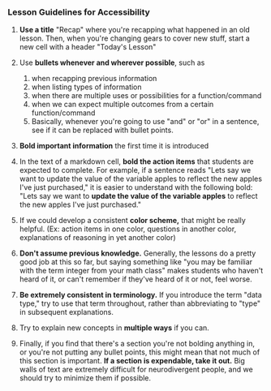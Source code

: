 ### Lesson Guidelines for Accessibility

1. **Use a title** "Recap" where you're recapping what happened in an old lesson. Then, when you're changing gears to cover new stuff, start a new cell with a header "Today's Lesson"

1. Use **bullets whenever and wherever possible**, such as
	1. when recapping previous information
	1. when listing types of information
	1. when there are multiple uses or possibilities for a function/command
	1. when we can expect multiple outcomes from a certain function/command
	1. Basically, whenever you're going to use "and" or "or" in a sentence, see if it can be replaced with bullet points.

1. **Bold important information** the first time it is introduced

1. In the text of a markdown cell, **bold the action items** that students are expected to complete. For example, if a sentence reads "Lets say we want to update the value of the variable apples to reflect the new apples I've just purchased," it is easier to understand with the following bold: "Lets say we want to **update the value of the variable apples** to reflect the new apples I've just purchased."

1. If we could develop a consistent **color scheme,** that might be really helpful. (Ex: action items in one color, questions in another color, explanations of reasoning in yet another color)

1. **Don't assume previous knowledge.** Generally, the lessons do a pretty good job at this so far, but saying something like "you may be familiar with the term integer from your math class" makes students who haven't heard of it, or can't remember if they've heard of it or not, feel worse.

1. **Be extremely consistent in terminology.** If you introduce the term "data type," try to use that term throughout, rather than abbreviating to "type" in subsequent explanations.

1. Try to explain new concepts in **multiple ways** if you can.

1. Finally, if you find that there's a section you're not bolding anything in, or you're not putting any bullet points, this might mean that not much of this section is important. **If a section is expendable, take it out.** Big walls of text are extremely difficult for neurodivergent people, and we should try to minimize them if possible.

